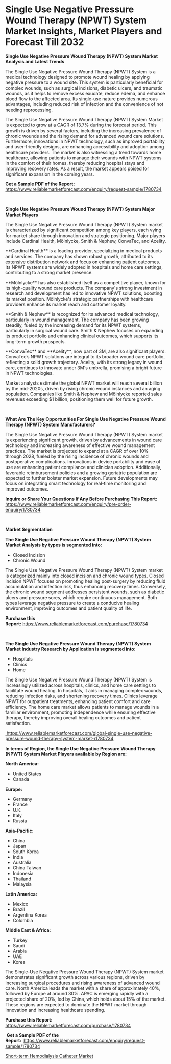 <p><h1>Single Use Negative Pressure Wound Therapy (NPWT) System Market Insights, Market Players and Forecast Till 2032</h1></p><p><strong>Single Use Negative Pressure Wound Therapy (NPWT) System Market Analysis and Latest Trends</strong></p>
<p><p>The Single Use Negative Pressure Wound Therapy (NPWT) System is a medical technology designed to promote wound healing by applying negative pressure to a wound site. This system is particularly beneficial for complex wounds, such as surgical incisions, diabetic ulcers, and traumatic wounds, as it helps to remove excess exudate, reduce edema, and enhance blood flow to the affected area. Its single-use nature provides numerous advantages, including reduced risk of infection and the convenience of not needing reprocessing.</p><p>The Single Use Negative Pressure Wound Therapy (NPWT) System Market is expected to grow at a CAGR of 13.7% during the forecast period. This growth is driven by several factors, including the increasing prevalence of chronic wounds and the rising demand for advanced wound care solutions. Furthermore, innovations in NPWT technology, such as improved portability and user-friendly designs, are enhancing accessibility and adoption among healthcare providers. The market is also witnessing a trend towards home healthcare, allowing patients to manage their wounds with NPWT systems in the comfort of their homes, thereby reducing hospital stays and improving recovery rates. As a result, the market appears poised for significant expansion in the coming years.</p></p>
<p><strong>Get a Sample PDF of the Report:&nbsp;</strong> <a href="https://www.reliablemarketforecast.com/enquiry/request-sample/1780734?utm_campaign=3105&utm_medium=2&utm_source=Github&utm_content=ia&utm_term=04032025&utm_id=single-use-negative-pressure-wound-therapy-npwt-system">https://www.reliablemarketforecast.com/enquiry/request-sample/1780734</a></p>
<p>&nbsp;</p>
<p><strong>Single Use Negative Pressure Wound Therapy (NPWT) System Major Market Players</strong></p>
<p><p>The Single Use Negative Pressure Wound Therapy (NPWT) System market is characterized by significant competition among key players, each vying for market share through innovation and strategic positioning. Major players include Cardinal Health, Mölnlycke, Smith & Nephew, ConvaTec, and Acelity.</p><p>**Cardinal Health** is a leading provider, specializing in medical products and services. The company has shown robust growth, attributed to its extensive distribution network and focus on enhancing patient outcomes. Its NPWT systems are widely adopted in hospitals and home care settings, contributing to a strong market presence.</p><p>**Mölnlycke** has also established itself as a competitive player, known for its high-quality wound care products. The company's strong investment in research and development has led to innovative NPWT solutions, boosting its market position. Mölnlycke's strategic partnerships with healthcare providers enhance its market reach and customer loyalty.</p><p>**Smith & Nephew** is recognized for its advanced medical technology, particularly in wound management. The company has been growing steadily, fueled by the increasing demand for its NPWT systems, particularly in surgical wound care. Smith & Nephew focuses on expanding its product portfolio and enhancing clinical outcomes, which supports its long-term growth prospects.</p><p>**ConvaTec** and **Acelity**, now part of 3M, are also significant players. ConvaTec’s NPWT solutions are integral to its broader wound care portfolio, reflecting a solid growth trajectory. Acelity, with its strong legacy in wound care, continues to innovate under 3M's umbrella, promising a bright future in NPWT technologies.</p><p>Market analysts estimate the global NPWT market will reach several billion by the mid-2020s, driven by rising chronic wound instances and an aging population. Companies like Smith & Nephew and Mölnlycke reported sales revenues exceeding $1 billion, positioning them well for future growth.</p></p>
<p>&nbsp;</p>
<p><strong>What Are The Key Opportunities For Single Use Negative Pressure Wound Therapy (NPWT) System Manufacturers?</strong></p>
<p><p>The Single Use Negative Pressure Wound Therapy (NPWT) System market is experiencing significant growth, driven by advancements in wound care technology and increasing awareness of effective wound management practices. The market is projected to expand at a CAGR of over 10% through 2028, fueled by the rising incidence of chronic wounds and postoperative complications. Innovations in device portability and ease of use are enhancing patient compliance and clinician adoption. Additionally, favorable reimbursement policies and a growing geriatric population are expected to further bolster market expansion. Future developments may focus on integrating smart technology for real-time monitoring and improved outcomes.</p></p>
<p><strong>Inquire or Share Your Questions If Any Before Purchasing This Report:</strong> <a href="https://www.reliablemarketforecast.com/enquiry/pre-order-enquiry/1780734?utm_campaign=3105&utm_medium=2&utm_source=Github&utm_content=ia&utm_term=04032025&utm_id=single-use-negative-pressure-wound-therapy-npwt-system">https://www.reliablemarketforecast.com/enquiry/pre-order-enquiry/1780734</a></p>
<p>&nbsp;</p>
<p><strong>Market Segmentation</strong></p>
<p><strong>The Single Use Negative Pressure Wound Therapy (NPWT) System Market Analysis by types is segmented into:</strong></p>
<p><ul><li>Closed Incision</li><li>Chronic Wound</li></ul></p>
<p><p>The Single Use Negative Pressure Wound Therapy (NPWT) System market is categorized mainly into closed incision and chronic wound types. Closed incision NPWT focuses on promoting healing post-surgery by reducing fluid accumulation and infection risk, thus enhancing recovery times. Conversely, the chronic wound segment addresses persistent wounds, such as diabetic ulcers and pressure sores, which require continuous management. Both types leverage negative pressure to create a conducive healing environment, improving outcomes and patient quality of life.</p></p>
<p><strong>Purchase this Report:&nbsp;</strong><a href="https://www.reliablemarketforecast.com/purchase/1780734?utm_campaign=3105&utm_medium=2&utm_source=Github&utm_content=ia&utm_term=04032025&utm_id=single-use-negative-pressure-wound-therapy-npwt-system">https://www.reliablemarketforecast.com/purchase/1780734</a></p>
<p>&nbsp;</p>
<p><strong>The Single Use Negative Pressure Wound Therapy (NPWT) System Market Industry Research by Application is segmented into:</strong></p>
<p><ul><li>Hospitals</li><li>Clinics</li><li>Home</li></ul></p>
<p><p>The Single Use Negative Pressure Wound Therapy (NPWT) System is increasingly utilized across hospitals, clinics, and home care settings to facilitate wound healing. In hospitals, it aids in managing complex wounds, reducing infection risks, and shortening recovery times. Clinics leverage NPWT for outpatient treatments, enhancing patient comfort and care efficiency. The home care market allows patients to manage wounds in a familiar environment, promoting independence while ensuring effective therapy, thereby improving overall healing outcomes and patient satisfaction.</p></p>
<p><a href="https://www.reliablemarketforecast.com/global-single-use-negative-pressure-wound-therapy-system-market-r1780734?utm_campaign=3105&utm_medium=2&utm_source=Github&utm_content=ia&utm_term=04032025&utm_id=single-use-negative-pressure-wound-therapy-npwt-system">&nbsp;https://www.reliablemarketforecast.com/global-single-use-negative-pressure-wound-therapy-system-market-r1780734</a></p>
<p><strong>In terms of Region, the Single Use Negative Pressure Wound Therapy (NPWT) System Market Players available by Region are:</strong></p>
<p>
    <p> <strong> North America: </strong>
        <ul>
            <li>United States</li>
            <li>Canada</li>
        </ul>
        </p> 
    <p> <strong> Europe: </strong>
        <ul>
            <li>Germany</li>
            <li>France</li>
            <li>U.K.</li>
            <li>Italy</li>
            <li>Russia</li>
        </ul>
        </p> 
    <p> <strong> Asia-Pacific: </strong>
        <ul>
            <li>China</li>
            <li>Japan</li>
            <li>South Korea</li>
            <li>India</li>
            <li>Australia</li>
            <li>China Taiwan</li>
            <li>Indonesia</li>
            <li>Thailand</li>
            <li>Malaysia</li>
        </ul>
        </p> 
    <p> <strong> Latin America: </strong>
        <ul>
            <li>Mexico</li>
            <li>Brazil</li>
            <li>Argentina Korea</li>
            <li>Colombia</li>
        </ul>
        </p> 
    <p> <strong> Middle East & Africa: </strong>
        <ul>
            <li>Turkey</li>
            <li>Saudi</li>
            <li>Arabia</li>
            <li>UAE</li>
            <li>Korea</li>
        </ul>
    </p>
    </p>
<p><p>The Single-Use Negative Pressure Wound Therapy (NPWT) System market demonstrates significant growth across various regions, driven by increasing surgical procedures and rising awareness of advanced wound care. North America leads the market with a share of approximately 40%, followed by Europe at around 30%. APAC is emerging rapidly with a projected share of 20%, led by China, which holds about 15% of the market. These regions are expected to dominate the NPWT market through innovation and increasing healthcare spending.</p></p>
<p><strong>Purchase this Report: </strong><a href="https://www.reliablemarketforecast.com/purchase/1780734?utm_campaign=3105&utm_medium=2&utm_source=Github&utm_content=ia&utm_term=04032025&utm_id=single-use-negative-pressure-wound-therapy-npwt-system">https://www.reliablemarketforecast.com/purchase/1780734</a></p>
<p>&nbsp;<strong>Get a Sample PDF of the Report:&nbsp;&nbsp;</strong><a href="https://www.reliablemarketforecast.com/enquiry/request-sample/1780734?utm_campaign=3105&utm_medium=2&utm_source=Github&utm_content=ia&utm_term=04032025&utm_id=single-use-negative-pressure-wound-therapy-npwt-system">https://www.reliablemarketforecast.com/enquiry/request-sample/1780734</a></p>
<p><strong></strong></p>
<p><p><a href="https://github.com/shadnfamoza/Market-Research-Report-List-1/blob/main/short-term-hemodialysis-catheter-market.md?utm_campaign=3105&utm_medium=2&utm_source=Github&utm_content=ia&utm_term=04032025&utm_id=single-use-negative-pressure-wound-therapy-npwt-system">Short-term Hemodialysis Catheter Market</a></p></p>